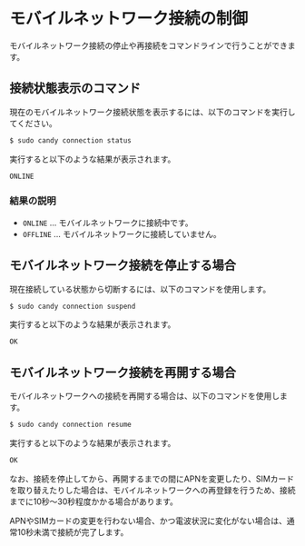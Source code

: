 <!-- toc -->

# モバイルネットワーク接続の制御

モバイルネットワーク接続の停止や再接続をコマンドラインで行うことができます。

## 接続状態表示のコマンド

現在のモバイルネットワーク接続状態を表示するには、以下のコマンドを実行してください。

```bash
$ sudo candy connection status
```

実行すると以下のような結果が表示されます。

```bash
ONLINE
```

### 結果の説明

- `ONLINE` ... モバイルネットワークに接続中です。
- `OFFLINE` ... モバイルネットワークに接続していません。

## モバイルネットワーク接続を停止する場合

現在接続している状態から切断するには、以下のコマンドを使用します。

```bash
$ sudo candy connection suspend
```

実行すると以下のような結果が表示されます。

```bash
OK
```

## モバイルネットワーク接続を再開する場合

モバイルネットワークへの接続を再開する場合は、以下のコマンドを使用します。

```bash
$ sudo candy connection resume
```

実行すると以下のような結果が表示されます。

```bash
OK
```

なお、接続を停止してから、再開するまでの間にAPNを変更したり、SIMカードを取り替えたりした場合は、モバイルネットワークへの再登録を行うため、接続までに10秒〜30秒程度かかる場合があります。

APNやSIMカードの変更を行わない場合、かつ電波状況に変化がない場合は、通常10秒未満で接続が完了します。
